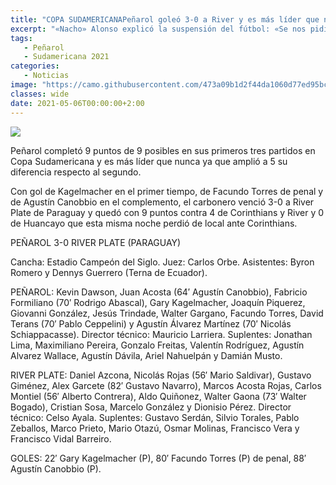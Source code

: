 ```yaml
---
title: "COPA SUDAMERICANAPeñarol goleó 3-0 a River y es más líder que nunca en la copa"
excerpt: "«Nacho» Alonso explicó la suspensión del fútbol: «Se nos pidió un esfuerzo y un gesto de acompañamiento al resto de la sociedad»."
tags:
   - Peñarol
   - Sudamericana 2021
categories:
   - Noticias
image: "https://camo.githubusercontent.com/473a09b1d2f44da1060d77ed95bc2b3adff73fd2045fe5ba8a90362e5c01597b/68747470733a2f2f7777772e72657075626c6963612e636f6d2e75792f77702d636f6e74656e742f75706c6f6164732f323032312f30352f50656e61726f6c2d636f7069612e6a7067"
classes: wide
date: 2021-05-06T00:00:00+2:00
---
```



<img src="https://camo.githubusercontent.com/473a09b1d2f44da1060d77ed95bc2b3adff73fd2045fe5ba8a90362e5c01597b/68747470733a2f2f7777772e72657075626c6963612e636f6d2e75792f77702d636f6e74656e742f75706c6f6164732f323032312f30352f50656e61726f6c2d636f7069612e6a7067">


Peñarol completó 9 puntos de 9 posibles en sus primeros tres partidos en Copa Sudamericana y es más líder que nunca ya que amplió a 5 su diferencia respecto al segundo.


Con gol de Kagelmacher en el primer tiempo, de Facundo Torres de penal y de Agustín Canobbio en el complemento, el carbonero venció 3-0 a River Plate de Paraguay y quedó con 9 puntos contra 4 de Corinthians y River y 0 de Huancayo que esta misma noche perdió de local ante Corinthians.


PEÑAROL 3-0 RIVER PLATE (PARAGUAY)





Cancha: Estadio Campeón del Siglo. Juez: Carlos Orbe. Asistentes: Byron Romero y Dennys Guerrero (Terna de Ecuador).


PEÑAROL: Kevin Dawson, Juan Acosta (64′ Agustín Canobbio), Fabricio Formiliano (70′ Rodrigo Abascal), Gary Kagelmacher, Joaquín Piquerez, Giovanni González, Jesús Trindade, Walter Gargano, Facundo Torres, David Terans (70′ Pablo Ceppelini) y Agustín Álvarez Martínez (70′ Nicolás Schiappacasse). Director técnico: Mauricio Larriera. Suplentes: Jonathan Lima, Maximiliano Pereira, Gonzalo Freitas, Valentín Rodríguez, Agustín Alvarez Wallace, Agustín Dávila, Ariel Nahuelpán y Damián Musto.


RIVER PLATE: Daniel Azcona, Nicolás Rojas (56′ Mario Saldivar), Gustavo Giménez, Alex Garcete (82′ Gustavo Navarro), Marcos Acosta Rojas, Carlos Montiel (56′ Alberto Contrera), Aldo Quiñonez, Walter Gaona (73′ Walter Bogado), Cristian Sosa, Marcelo González y Dionisio Pérez. Director técnico: Celso Ayala. Suplentes: Gustavo Serdán, Silvio Torales, Pablo Zeballos, Marco Prieto, Mario Otazú, Osmar Molinas, Francisco Vera y Francisco Vidal Barreiro.


GOLES: 22′ Gary Kagelmacher (P), 80′ Facundo Torres (P) de penal, 88′ Agustín Canobbio (P).





